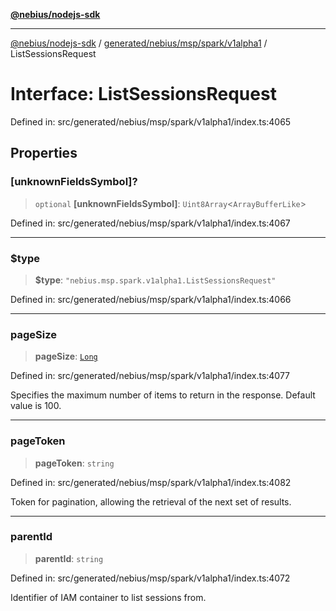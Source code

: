[**@nebius/nodejs-sdk**](../../../../../../README.md)

---

[@nebius/nodejs-sdk](../../../../../../README.md) / [generated/nebius/msp/spark/v1alpha1](../README.md) / ListSessionsRequest

# Interface: ListSessionsRequest

Defined in: src/generated/nebius/msp/spark/v1alpha1/index.ts:4065

## Properties

### \[unknownFieldsSymbol\]?

> `optional` **\[unknownFieldsSymbol\]**: `Uint8Array`\<`ArrayBufferLike`\>

Defined in: src/generated/nebius/msp/spark/v1alpha1/index.ts:4067

---

### $type

> **$type**: `"nebius.msp.spark.v1alpha1.ListSessionsRequest"`

Defined in: src/generated/nebius/msp/spark/v1alpha1/index.ts:4066

---

### pageSize

> **pageSize**: [`Long`](../../../../../../runtime/protos/core/classes/Long.md)

Defined in: src/generated/nebius/msp/spark/v1alpha1/index.ts:4077

Specifies the maximum number of items to return in the response. Default value is 100.

---

### pageToken

> **pageToken**: `string`

Defined in: src/generated/nebius/msp/spark/v1alpha1/index.ts:4082

Token for pagination, allowing the retrieval of the next set of results.

---

### parentId

> **parentId**: `string`

Defined in: src/generated/nebius/msp/spark/v1alpha1/index.ts:4072

Identifier of IAM container to list sessions from.

